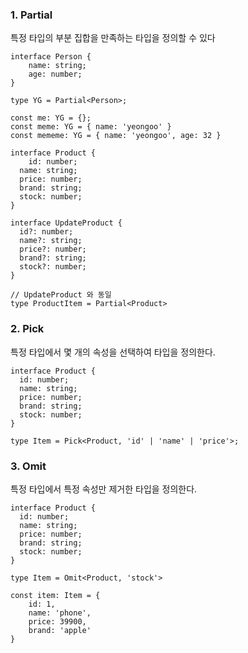 ### 1. Partial

특정 타입의 부분 집합을 만족하는 타입을 정의할 수 있다

```tsx
interface Person {
	name: string;
	age: number;
}

type YG = Partial<Person>;

const me: YG = {}; 
const meme: YG = { name: 'yeongoo' }
const mememe: YG = { name: 'yeongoo', age: 32 }

interface Product {
	id: number;
  name: string;
  price: number;
  brand: string;
  stock: number;
}

interface UpdateProduct {
  id?: number;
  name?: string;
  price?: number;
  brand?: string;
  stock?: number;
}

// UpdateProduct 와 동일
type ProductItem = Partial<Product>
```

### 2. Pick

특정 타입에서 몇 개의 속성을 선택하여 타입을 정의한다.

```tsx
interface Product {
  id: number;
  name: string;
  price: number;
  brand: string;
  stock: number;
}

type Item = Pick<Product, 'id' | 'name' | 'price'>;
```

### 3. Omit

특정 타입에서 특정 속성만 제거한 타입을 정의한다.

```tsx
interface Product {
  id: number;
  name: string;
  price: number;
  brand: string;
  stock: number;
}

type Item = Omit<Product, 'stock'>

const item: Item = {
	id: 1,
	name: 'phone',
	price: 39900,
	brand: 'apple'
}
```
